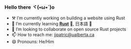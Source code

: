 ### Hello there ヾ(•ω•`)o

- ⚒ I’m currently working on building a website using Rust
- 🧠 I’m currently learning [ __Rust__](https://www.rust-lang.org/) 🦀, 日本語 🗾
- 👬 I’m looking to collaborate on open source Rust projects
- 📫 How to reach me: jjpatric@ualberta.ca
- 😄 Pronouns: He/Him
